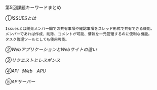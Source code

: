 第5回課題キーワードまとめ

*①ISSUESとは*

    Issuesとは開発メンバー間での共有事項や確認事項をスレッド形式で共有できる機能。
    メンバーであれば作成、削除、コメントが可能、情報を一元管理するのに便利な機能。
    タスク管理ツールとしても使用可能。
    
*②WebアプリケーションとWebサイトの違い*

*③リクエストとレスポンス*

*④API（Web　API）*

*⑤APサーバー*
